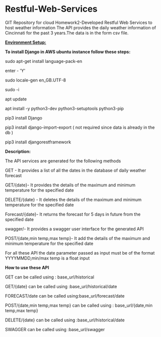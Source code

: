 # Restful-Web-Services
GIT Repository for cloud Homework2-Developed Restful Web Services to host weather information
The API provides the daily weather information of Cincinnati for the past 3 years.The data is in the form csv file.

<b><u>Environment Setup:</b></u>
<p><b>To install Django in AWS ubuntu instance follow these steps:</b>
<p>sudo apt-get install language-pack-en

enter - 'Y'

sudo locale-gen en_GB.UTF-8

sudo -i

apt update

apt install -y  python3-dev python3-setuptools python3-pip

pip3 install Django

pip3 install django-import-export ( not required since data is already in the db )

pip3 install djangorestframework


<b>Description:</b>
<p>The API services are generated for the following methods </p>

<p>GET - It provides a list of all the dates in the database of daily weather forecast</p>
<p>GET/{date}- It provides the details of the maximum and minimum temperature for the specified date</p>
<p>DELETE/{date} - It deletes the details of the maximum and minimum temperature for the specified date</p>
<p>Forecast/{date}- It returns the forecast for 5 days in future from the specified date </p>
<p>swagger/- It provides a swagger user interface for the generated API
<p>POST/{date,min temp,max temp}- It add the details of the maximum and minimum temperature for the specified date</p>
<p>For all these API the date parameter passed as input must be of the format YYYYMMDD,min/max temp is a float input</p>

<b>How to use these API</b>
<p> GET can be called using : base_url/historical</p>
<p>GET/{date} can be called using :base_url/historical/date</p>
<p>FORECAST/date can be called using:base_url/forecast/date</p>
<p>POST/{date,min temp,max temp} can be called using : base_url/{date,min temp,max temp}</p>
<p>DELETE/{date} can be called using :base_url/historical/date</p>
<p>SWAGGER can be called using :base_url/swagger</p>
